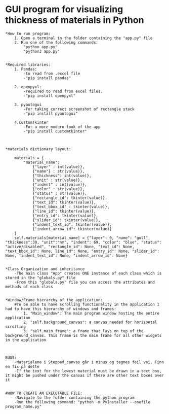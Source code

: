 # GUI program for visualizing thickness of materials in Python

    *How to run program:
        1. Open a terminal in the folder containing the "app.py" file
        2. Run one of the following commands:
            "python app.py"
            "python3 app.py"


    *Required libraries:
        1. Pandas: 
            -to read from .excel file
            -"pip install pandas"

        2. openpyxl:
            -required to read from excel files.
            -"pip install openpyxl"
    
        3. pyautogui
            -For taking correct screenshot of rectangle stack
            -"pip install pyautogui"
        
        4.CustomTkinter
            -For a more modern look of the app
            -"pip install customtkinter"

    

    *materials dictionary layout:

        materials = {
            "material_name":
                {"layer" : int(value)},
                {"name"} : str(value)},
                {"thickness": int(value)},
                {"unit" : str(value)},
                {"indent" : int(value)},
                {"color" : str(value)},
                {"status" : str(value)},
                {"rectangle_id": tkinter(value)},
                {"text_id": tkinter(value)},
                {"text_bbox_id" : tkinter(value)},
                {"line_id": tkinter(value)},
                {"entry_id": tkinter(value)},
                {"slider_id": tkinter(value)},
                {"indent_text_id": tkinter(value)},
                {"indent_arrow_id": tkinter(value)}
        }
        self.materials[material_name] = {"layer": 0, "name": "gull", "thickness":30, "unit":"nm", "indent": 69, "color": "blue", "status": "active/disabled", "rectangle_id": None, "text_id": None, "text_bbox_id": None, line_id": None, "entry_id": None, "slider_id": None, "indent_text_id": None, "indent_arrow_id": None}


    *Class Organization and inheritance
        -The main class "App" creates ONE instance of each class which is stored in the "globals.py" file
        -From this "globals.py" file you can access the attributes and methods of each class


    *Window/Frame hierarchy of the application:
        #To be able to have scrolling functionality in the application I had to have this hierarchy of windows and frames:
            1. "Main_window": The main program window hosting the entire application
            2. "self.background_canvas": a canvas needed for horizontal scrolling
            3. "self.main_frame": a frame that lays on top of the background_canvas. This frame is the main frame for all other widgets in the application



    BUGS:
        -Materialene i Stepped_canvas går i minus og tegnes feil vei. Finn en fix på dette 
        -If the text for the lowest material must be drawn in a text box, it might be pushed under the canvas if there are other text boxes over it
            

    #HOW TO CREATE AN EXECUTABLE FILE:
        -Navigate to the folder containing the python program
        -Run the following command: "python -m PyInstaller --onefile program_name.py"